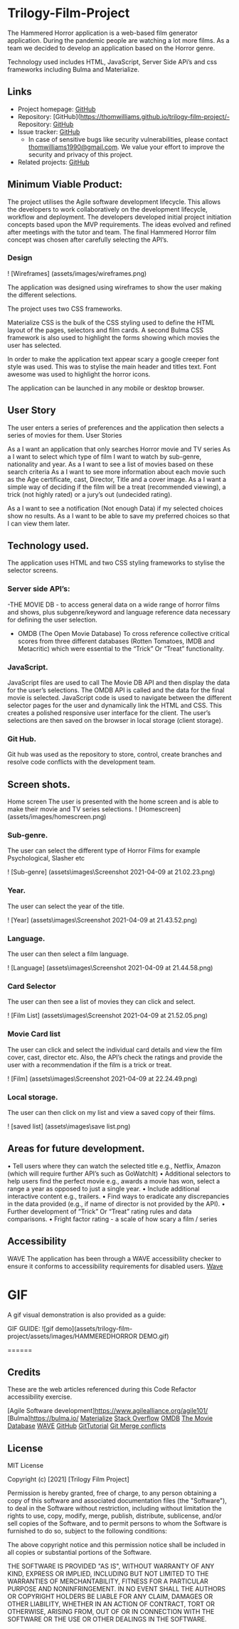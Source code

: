 # Trilogy-Film-Project

The Hammered Horror application is a web-based film generator application. During the pandemic people are watching a lot more films. As a team we decided to develop an application based on the Horror genre.

Technology used includes HTML, JavaScript, Server Side APi’s and css frameworks including Bulma and Materialize.

## Links

- Project homepage: [GitHub](https://thomwilliams.github.io/trilogy-film-project/)
- Repository: [GitHub](https://thomwilliams.github.io/trilogy-film-project/- Repository: [GitHub](https://github.com/ThomWilliams/trilogy-film-project)
- Issue tracker: [GitHub](https://github.com/ThomWilliams/trilogy-film-project/issues)
  - In case of sensitive bugs like security vulnerabilities, please contact thomwilliams1990@gmail.com. We value your effort to improve the security and privacy of this project.
- Related projects: [GitHub](https://github.com/ThomWilliams)

## Minimum Viable Product:

The project utilises the Agile software development lifecycle. This allows the developers to work collaboratively on the development lifecycle, workflow and deployment.
The developers developed initial project initiation concepts based upon the MVP requirements. The ideas evolved and refined after meetings with the tutor and team. The final Hammered Horror film concept was chosen after carefully selecting the API’s.

### Design

! [Wireframes] (assets/images/wireframes.png)

The application was designed using wireframes to show the user making the different selections.

The project uses two CSS frameworks.

Materialize CSS is the bulk of the CSS styling used to define the HTML layout of the pages, selectors and film cards. A second Bulma CSS framework is also used to highlight the forms showing which movies the user has selected.

In order to make the application text appear scary a google creeper font style was used. This was to stylise the main header and titles text. Font awesome was used to highlight the horror icons.

The application can be launched in any mobile or desktop browser.

## User Story

The user enters a series of preferences and the application then selects a series of movies for them.
User Stories

As a <Horror fan> I want an application that only searches Horror movie and TV series
As a <Horror fan> I want to select which type of film I want to watch by sub-genre, nationality and year.
As a <Horror fan> I want to see a list of movies based on these search criteria
As a <Horror fan> I want to see more information about each movie such as the Age certificate, cast, Director, Title and a cover image.
As a <Horror fan> I want a simple way of deciding if the film will be a treat (recommended viewing), a trick (not highly rated) or a jury’s out (undecided rating).

As a <Horror fan> I want to see a notification (Not enough Data) if my selected choices show no results.
As a <Horror fan> I want to be able to save my preferred choices so that I can view them later.

## Technology used.

The application uses HTML and two CSS styling frameworks to stylise the selector screens.

### Server side API’s:

-THE MOVIE DB - to access general data on a wide range of horror films and shows, plus subgenre/keyword and language reference data necessary for defining the user selection.

- OMDB (The Open Movie Database)
  To cross reference collective critical scores from three different databases (Rotten Tomatoes, IMDB and Metacritic) which were essential to the “Trick” Or “Treat” functionality.

### JavaScript.

JavaScript files are used to call The Movie DB API and then display the data for the user’s selections. The OMDB API is called and the data for the final movie is selected. JavaScript code is used to navigate between the different selector pages for the user and dynamically link the HTML and CSS. This creates a polished responsive user interface for the client.
The user’s selections are then saved on the browser in local storage (client storage).

### Git Hub.

Git hub was used as the repository to store, control, create branches and resolve code conflicts with the development team.

## Screen shots.

Home screen
The user is presented with the home screen and is able to make their movie and TV series selections.
! [Homescreen] (assets/images/homescreen.png)

### Sub-genre.

The user can select the different type of Horror Films for example Psychological, Slasher etc

! [Sub-genre] (assets\images\Screenshot 2021-04-09 at 21.02.23.png)

### Year.

The user can select the year of the title.

! [Year] (assets\images\Screenshot 2021-04-09 at 21.43.52.png)

### Language.

The user can then select a film language.

! [Language] (assets\images\Screenshot 2021-04-09 at 21.44.58.png)

### Card Selector

The user can then see a list of movies they can click and select.

! [Film List] (assets\images\Screenshot 2021-04-09 at 21.52.05.png)

### Movie Card list

The user can click and select the individual card details and view the film cover, cast, director etc. Also, the API’s check the ratings and provide the user with a recommendation if the film is a trick or treat.

! [Film] (assets\images\Screenshot 2021-04-09 at 22.24.49.png)

### Local storage.

The user can then click on my list and view a saved copy of their films.

! [saved list] (assets\images\save list.png)

## Areas for future development.

• Tell users where they can watch the selected title e.g., Netflix, Amazon (which will require further API’s such as GoWatchIt)
• Additional selectors to help users find the perfect movie e.g., awards a movie has won, select a range a year as opposed to just a single year.
• Include additional interactive content e.g., trailers.
• Find ways to eradicate any discrepancies in the data provided (e.g., if name of director is not provided by the API).
• Further development of “Trick” Or “Treat” rating rules and data comparisons.
• Fright factor rating - a scale of how scary a film / series

## Accessibility

WAVE
The application has been through a WAVE accessibility checker to ensure it conforms to accessibility requirements for disabled users.
[Wave](https://wave.webaim.org/report#/https://thomwilliams.github.io/trilogy-film-project/index.html)

# GIF

A gif visual demonstration is also provided as a guide:

GIF GUIDE: ![gif demo](assets/trilogy-film-project/assets/images/HAMMEREDHORROR DEMO.gif)

======

## Credits

These are the web articles referenced during this Code Refactor accessibility exercise.

[Agile Software development]https://www.agilealliance.org/agile101/
[Bulma]https://bulma.io/
[Materialize](https://materializecss.com/getting-started.html)
[Stack Overflow](https://stackoverflow.com/)
[OMDB](http://www.omdbapi.com/)
[The Movie Database](https://www.themoviedb.org/?language=en-GB)
[WAVE](https://wave.webaim.org/)
[GitHub](https://git-scm.com/book/en/v2/Git-Branching-Branching-Workflows)
[GitTutorial](https://www.learnenough.com/git-tutorial/getting_started)
[Git Merge conflicts](https://docs.github.com/en/github/collaborating-with-issues-and-pull-requests/resolving-a-merge-conflict-using-the-command-line)

## License

MIT License

Copyright (c) [2021] [Trilogy Film Project]

Permission is hereby granted, free of charge, to any person obtaining a copy
of this software and associated documentation files (the "Software"), to deal
in the Software without restriction, including without limitation the rights
to use, copy, modify, merge, publish, distribute, sublicense, and/or sell
copies of the Software, and to permit persons to whom the Software is
furnished to do so, subject to the following conditions:

The above copyright notice and this permission notice shall be included in all
copies or substantial portions of the Software.

THE SOFTWARE IS PROVIDED "AS IS", WITHOUT WARRANTY OF ANY KIND, EXPRESS OR
IMPLIED, INCLUDING BUT NOT LIMITED TO THE WARRANTIES OF MERCHANTABILITY,
FITNESS FOR A PARTICULAR PURPOSE AND NONINFRINGEMENT. IN NO EVENT SHALL THE
AUTHORS OR COPYRIGHT HOLDERS BE LIABLE FOR ANY CLAIM, DAMAGES OR OTHER
LIABILITY, WHETHER IN AN ACTION OF CONTRACT, TORT OR OTHERWISE, ARISING FROM,
OUT OF OR IN CONNECTION WITH THE SOFTWARE OR THE USE OR OTHER DEALINGS IN THE
SOFTWARE.

